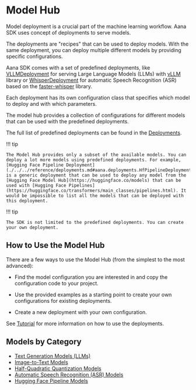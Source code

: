 # Model Hub

<!-- Aana SDK provides a collection of pre-trained models that can be used for various tasks. -->

Model deployment is a crucial part of the machine learning workflow. Aana SDK uses concept of deployments to serve models.

The deployments are "recipes" that can be used to deploy models. With the same deployment, you can deploy multiple different models by providing specific configurations.

Aana SDK comes with a set of predefined deployments, like [VLLMDeployment](./../../reference/deployments.md#aana.deployments.VLLMDeployment) for serving Large Language Models (LLMs) with [vLLM](https://github.com/vllm-project/vllm/) library or [WhisperDeployment](./../../reference/deployments.md#aana.deployments.WhisperDeployment) for automatic Speech Recognition (ASR) based on the [faster-whisper](https://github.com/SYSTRAN/faster-whisper) library. 

Each deployment has its own configuration class that specifies which model to deploy and with which parameters. 

The model hub provides a collection of configurations for different models that can be used with the predefined deployments. 

The full list of predefined deployments can be found in the [Deployments](./../integrations.md).

!!! tip

    The Model Hub provides only a subset of the available models. You can deploy a lot more models using predefined deployments. For example, [Hugging Face Pipeline Deployment](./../../reference/deployments.md#aana.deployments.HfPipelineDeployment) is a generic deployment that can be used to deploy any model from the [Hugging Face Model Hub](https://huggingface.co/models) that can be used with [Hugging Face Pipelines](https://huggingface.co/transformers/main_classes/pipelines.html). It would be impossible to list all the models that can be deployed with this deployment.

!!! tip
    
    The SDK is not limited to the predefined deployments. You can create your own deployment.

## How to Use the Model Hub

There are a few ways to use the Model Hub (from the simplest to the most advanced):

- Find the model configuration you are interested in and copy the configuration code to your project.

- Use the provided examples as a starting point to create your own configurations for existing deployments.

- Create a new deployment with your own configuration.

See [Tutorial](./../tutorial.md#deployments) for more information on how to use the deployments.

## Models by Category

- [Text Generation Models (LLMs)](./text_generation.md)
- [Image-to-Text Models](./image_to_text.md)
- [Half-Quadratic Quantization Models](./hqq.md)
- [Automatic Speech Recognition (ASR) Models](./asr.md)
- [Hugging Face Pipeline Models](./hf_pipeline.md)
